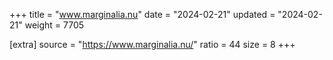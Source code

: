 +++
title = "www.marginalia.nu"
date = "2024-02-21"
updated = "2024-02-21"
weight = 7705

[extra]
source = "https://www.marginalia.nu/"
ratio = 44
size = 8
+++

